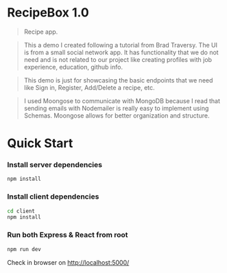 # RecipeBox 1.0

> Recipe app. 

> This a demo I created following a tutorial from Brad Traversy. The UI is from a small social network app. It has functionality that we do not need and is not related to our project like creating profiles with job experience, education, github info.

> This demo is just for showcasing the basic endpoints that we need like Sign in, Register, Add/Delete a recipe, etc.

> I used Moongose to communicate with MongoDB because I read that sending emails with Nodemailer is really easy to implement using Schemas. Moongose allows for better organization and structure. 

# Quick Start

### Install server dependencies

```bash
npm install
```

### Install client dependencies

```bash
cd client
npm install
```

### Run both Express & React from root

```bash
npm run dev
```

Check in browser on [http://localhost:5000/](http://localhost:5000/)